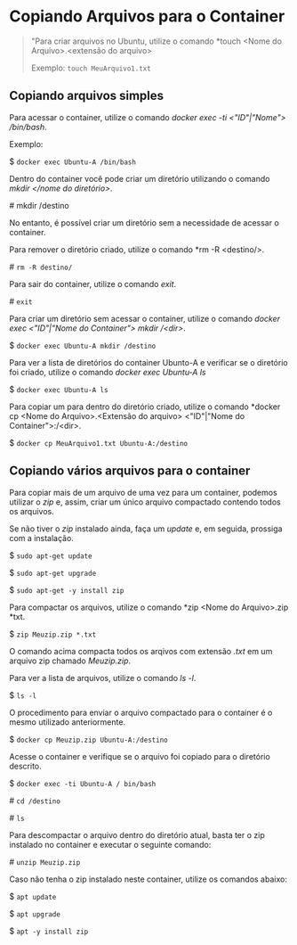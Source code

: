 # Copiando Arquivos para o Container

> "Para criar arquivos no Ubuntu, utilize o comando *touch \<Nome do Arquivo>.<extensão do arquivo>
>
>Exemplo: `touch MeuArquivo1.txt`

## Copiando arquivos simples

Para acessar o container, utilize o comando *docker exec -ti <"ID"|"Nome"> /bin/bash*.

Exemplo:

$ `docker exec Ubuntu-A /bin/bash`

Dentro do container você pode criar um diretório utilizando o comando *mkdir \</nome do diretório>*.

\# mkdir /destino

No entanto, é possível criar um diretório sem a necessidade de acessar o container.

Para remover o diretório criado, utilize o comando *rm -R \<destino/>.

\# `rm -R destino/`

Para sair do container, utilize o comando *exit*.

\# `exit`

Para criar um diretório sem acessar o container, utilize o comando *docker exec \<"ID"|"Nome do Container"> mkdir /\<dir>*.

$ `docker exec Ubuntu-A mkdir /destino`

Para ver a lista de diretórios do container Ubunto-A e verificar se o diretório foi criado, utilize o comando *docker exec Ubuntu-A ls*

$ `docker exec Ubuntu-A ls`

Para copiar um para dentro do diretório criado, utilize o comando *docker cp \<Nome do Arquivo>.<Extensão do arquivo> <"ID"|"Nome do Container">:/\<dir>.

$ `docker cp MeuArquivo1.txt Ubuntu-A:/destino`

## Copiando vários arquivos para o container

Para copiar mais de um arquivo de uma vez para um container, podemos utilizar o *zip* e, assim, criar um único arquivo compactado contendo todos os arquivos.

Se não tiver o *zip* instalado ainda, faça um *update* e, em seguida, prossiga com a instalação.

$ `sudo apt-get update`

$ `sudo apt-get upgrade`

$ `sudo apt-get -y install zip`

Para compactar os arquivos, utilize o comando *zip \<Nome do Arquivo>.zip \*txt.

$ `zip Meuzip.zip *.txt`

O comando acima compacta todos os arqivos com extensão *.txt* em um arquivo zip chamado *Meuzip.zip*.

Para ver a lista de arquivos, utilize o comando *ls -l*.

$ `ls -l`

O procedimento para enviar o arquivo compactado para o container é o mesmo utilizado anteriormente.

$ `docker cp Meuzip.zip Ubuntu-A:/destino`

Acesse o container e verifique se o arquivo foi copiado para o diretório descrito.

$ `docker exec -ti Ubuntu-A / bin/bash`

\# `cd /destino`

\# `ls`

Para descompactar o arquivo dentro do diretório atual, basta ter o zip instalado no container e executar o seguinte comando:

\# `unzip Meuzip.zip`

Caso não tenha o zip instalado neste container, utilize os comandos abaixo:

$ `apt update`

$ `apt upgrade`

$ `apt -y install zip`
